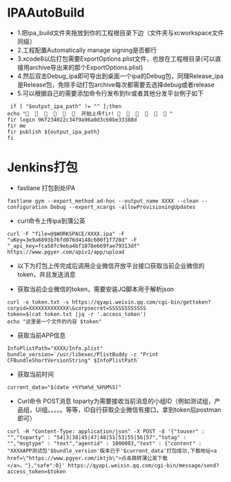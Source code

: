 # IPAAutoBuild
* 1.把ipa_build文件夹拖放到你的工程根目录下边（文件夹与xcworkspace文件同级）
*  2.工程配置Automatically manage signing是否都行
*  3.xcode8以后打包需要ExportOptions.plist文件，也放在工程根目录(可以直接用archive导出来的那个ExportOptions.plist)
*  4.然后双击Debug_ipa即可导出到桌面一个ipa的Debug包，同理Release_ipa是Release包，免除手动打包archive每次都需要去选择debug或者release
*  5.可以根据自己的需要添加命令行发布到fir或者其他分发平台例子如下
```objc
 if [ "$output_ipa_path" != "" ];then
echo "🎉  🎉  🎉  🎉  🎉  🎉  开始上传fir! 🎉  🎉  🎉  🎉  🎉  🎉 "
fir login 96f234022c34f9a96a0d3c60be33388d
fir me
fir publish ${output_ipa_path} 
fi
```

# Jenkins打包
* fastlane 打包到处IPA
```
fastlane gym --export_method ad-hoc --output_name XXXX --clean --configuration Debug --export_xcargs -allowProvisioningUpdates
```
* curl命令上传ipa到蒲公英
```
curl -F "file=@$WORKSPACE/XXXX.ipa" -F "uKey=3e9a6893b76fd076d4148c600f1f728d" -F "_api_key=fca58fc9eba4bf1078e669fae79313df" https://www.pgyer.com/apiv1/app/upload
```
* 以下为打包上传完成后调用企业微信开放平台接口获取当前企业微信的token，并且发送消息

* 获取当前企业微信的token，需要安装JQ脚本用于解析json
```
curl -o token.txt -s https://qyapi.weixin.qq.com/cgi-bin/gettoken?corpid=XXXXXXXXXXXXX\&corpsecret=SSSSSSSSSSSS
token=$(cat token.txt |jq -r '.access_token')
echo "这里是一个文件的内容 $token"
```
* 获取当前APP信息
```
InfoPlistPath="XXXX/Info.plist"
bundle_version=`/usr/libexec/PlistBuddy -c "Print CFBundleShortVersionString" $InfoPlistPath` 
```
* 获取当前时间
```
current_data="$(date +%Y%m%d_%H%M%S)"
```
* Curl命令 POST消息 toparty为需要接收当前消息的小组ID（例如测试组，产品组，UI组。。。。。等等，ID自行获取企业微信有接口，拿到token后postman即可）
```
curl -H "Content-Type: application/json" -X POST -d '{"touser" : "","toparty" : "54|3|38|45|47|48|51|53|55|56|57","totag" : "","msgtype" : "text","agentid" : 1000003,"text" : {"content" : "XXXXAPP测试包'$bundle_version'版本已于'$current_data'打包成功,下载地址<a href=\"https://www.pgyer.com/iktjb\">点击跳转蒲公英下载</a>。"},"safe":0}' https://qyapi.weixin.qq.com/cgi-bin/message/send?access_token=$token
```
